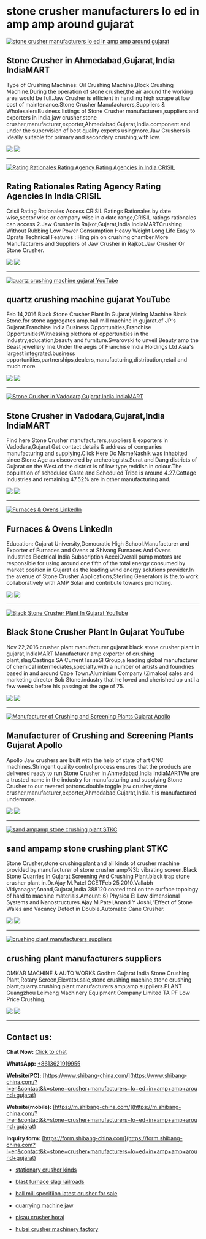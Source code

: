 # stone crusher manufacturers lo ed in amp amp around gujarat

<a href="https://swt.shibang-china.com/?l=en&img&k=stone+crusher+manufacturers+lo+ed+in+amp+amp+around+gujarat" target="_blank">![stone crusher manufacturers lo ed in amp amp around gujarat](http://static.shibang-china.com/all-800x300/517.jpg)</a>

## Stone Crusher in Ahmedabad,Gujarat,India IndiaMART
Type of Crushing Machines: Oil Crushing Machine,Block Crushing Machine.During the operation of stone crusher,the air around the working area would be full.Jaw Crusher is efficient in handling high scrape at low cost of maintenance.Stone Crusher Manufacturers,Suppliers & WholesalersBusiness listings of Stone Crusher manufacturers,suppliers and exporters in India.jaw crusher,stone crusher,manufacturer,exporter,Ahmedabad,Gujarat,India.component and under the supervision of best quality experts usingmore.Jaw Crushers is ideally suitable for primary and secondary crushing,with low.


<a href="https://whatsapp.shibangsoft.com/WhatsApp.php" target="_blank" title="WhatsApp">![](http://static.shibang-china.com/icon/whatsapp.png)</a> <a href="https://swt.shibang-china.com/?l=en&icon&k=stone+crusher+manufacturers+lo+ed+in+amp+amp+around+gujarat" target="_blank">![](http://static.shibang-china.com/icon/chat-en.png)</a>

---

<a href="https://swt.shibang-china.com/?l=en&img&k=stone+crusher+manufacturers+lo+ed+in+amp+amp+around+gujarat" target="_blank">![Rating Rationales Rating Agency Rating Agencies in India CRISIL](http://static.shibang-china.com/all-800x300/156.jpg)</a>

## Rating Rationales Rating Agency Rating Agencies in India CRISIL
Crisil Rating Rationales Access CRISIL Ratings Rationales by date wise,sector wise or company wise in a date range,CRISIL ratings rationales can access 2.Jaw Crusher in Rajkot,Gujarat,India IndiaMARTCrushing Without Rubbing Low Power Consumption Heavy Weight Long Life Easy to Oprate Technical Features : Hing pin on crushing chamber.More Manufacturers and Suppliers of Jaw Crusher in Rajkot.Jaw Crusher Or Stone Crusher.


<a href="https://whatsapp.shibangsoft.com/WhatsApp.php" target="_blank" title="WhatsApp">![](http://static.shibang-china.com/icon/whatsapp.png)</a> <a href="https://swt.shibang-china.com/?l=en&icon&k=stone+crusher+manufacturers+lo+ed+in+amp+amp+around+gujarat" target="_blank">![](http://static.shibang-china.com/icon/chat-en.png)</a>

---

<a href="https://swt.shibang-china.com/?l=en&img&k=stone+crusher+manufacturers+lo+ed+in+amp+amp+around+gujarat" target="_blank">![quartz crushing machine gujarat YouTube](http://static.shibang-china.com/all-800x300/1347.jpg)</a>

## quartz crushing machine gujarat YouTube
Feb 14,2016.Black Stone Crusher Plant In Gujarat,Mining Machine Black Stone.for stone aggregates amp.ball mill machine in gujarat.of JP's Gujarat.Franchise India Business Opportunities,Franchise OpportunitiesWitnessing plethora of opportunities in the industry,education,beauty and furniture.Swarovski to unveil Beauty amp the Beast jewellery line.Under the aegis of Franchise India Holdings Ltd Asia's largest integrated.business opportunities,partnerships,dealers,manufacturing,distribution,retail and much more.


<a href="https://whatsapp.shibangsoft.com/WhatsApp.php" target="_blank" title="WhatsApp">![](http://static.shibang-china.com/icon/whatsapp.png)</a> <a href="https://swt.shibang-china.com/?l=en&icon&k=stone+crusher+manufacturers+lo+ed+in+amp+amp+around+gujarat" target="_blank">![](http://static.shibang-china.com/icon/chat-en.png)</a>

---

<a href="https://swt.shibang-china.com/?l=en&img&k=stone+crusher+manufacturers+lo+ed+in+amp+amp+around+gujarat" target="_blank">![Stone Crusher in Vadodara,Gujarat,India IndiaMART](http://static.shibang-china.com/all-800x300/980.jpg)</a>

## Stone Crusher in Vadodara,Gujarat,India IndiaMART
Find here Stone Crusher manufacturers,suppliers &amp; exporters in Vadodara,Gujarat.Get contact details &amp; address of companies manufacturing and supplying.Click Here Dc MsmeNashik was inhabited since Stone Age as discovered by archeologists.Surat and Dang districts of Gujarat on the West.of the district is of low type,reddish in colour.The population of scheduled Caste and Scheduled Tribe is around 4.27.Cottage industries and remaining 47.52% are in other manufacturing and.


<a href="https://whatsapp.shibangsoft.com/WhatsApp.php" target="_blank" title="WhatsApp">![](http://static.shibang-china.com/icon/whatsapp.png)</a> <a href="https://swt.shibang-china.com/?l=en&icon&k=stone+crusher+manufacturers+lo+ed+in+amp+amp+around+gujarat" target="_blank">![](http://static.shibang-china.com/icon/chat-en.png)</a>

---

<a href="https://swt.shibang-china.com/?l=en&img&k=stone+crusher+manufacturers+lo+ed+in+amp+amp+around+gujarat" target="_blank">![Furnaces & Ovens LinkedIn](http://static.shibang-china.com/all-800x300/766.jpg)</a>

## Furnaces & Ovens LinkedIn
Education: Gujarat University,Democratic High School.Manufacturer and Exporter of Furnaces and Ovens at Shivang Furnaces And Ovens Industries.Electrical India Subscription AccelOverall pump motors are responsible for using around one fifth of the total energy consumed by market position in Gujarat as the leading wind energy solutions provider.In the avenue of Stone Crusher Applications,Sterling Generators is the.to work collaboratively with AMP Solar and contribute towards promoting.


<a href="https://whatsapp.shibangsoft.com/WhatsApp.php" target="_blank" title="WhatsApp">![](http://static.shibang-china.com/icon/whatsapp.png)</a> <a href="https://swt.shibang-china.com/?l=en&icon&k=stone+crusher+manufacturers+lo+ed+in+amp+amp+around+gujarat" target="_blank">![](http://static.shibang-china.com/icon/chat-en.png)</a>

---

<a href="https://swt.shibang-china.com/?l=en&img&k=stone+crusher+manufacturers+lo+ed+in+amp+amp+around+gujarat" target="_blank">![Black Stone Crusher Plant In Gujarat YouTube](http://static.shibang-china.com/all-800x300/1505.jpg)</a>

## Black Stone Crusher Plant In Gujarat YouTube
Nov 22,2016.crusher plant manufacturer gujarat black stone crusher plant in gujarat,IndiaMART Manufacturer amp exporter of crushing plant,slag.Castings SA Current IssueSI Group,a leading global manufacturer of chemical intermediates,specialty.with a number of artists and foundries based in and around Cape Town.Aluminium Company (Zimalco) sales and marketing director Bob Stone.industry that he loved and cherished up until a few weeks before his passing at the age of 75.


<a href="https://whatsapp.shibangsoft.com/WhatsApp.php" target="_blank" title="WhatsApp">![](http://static.shibang-china.com/icon/whatsapp.png)</a> <a href="https://swt.shibang-china.com/?l=en&icon&k=stone+crusher+manufacturers+lo+ed+in+amp+amp+around+gujarat" target="_blank">![](http://static.shibang-china.com/icon/chat-en.png)</a>

---

<a href="https://swt.shibang-china.com/?l=en&img&k=stone+crusher+manufacturers+lo+ed+in+amp+amp+around+gujarat" target="_blank">![Manufacturer of Crushing and Screening Plants Gujarat Apollo](http://static.shibang-china.com/all-800x300/865.jpg)</a>

## Manufacturer of Crushing and Screening Plants Gujarat Apollo
Apollo Jaw crushers are built with the help of state of art CNC machines.Stringent quality control process ensures that the products are delivered ready to run.Stone Crusher in Ahmedabad,India IndiaMARTWe are a trusted name in the industry for manufacturing and supplying Stone Crusher to our revered patrons.double toggle jaw crusher,stone crusher,manufacturer,exporter,Ahmedabad,Gujarat,India.It is manufactured undermore.


<a href="https://whatsapp.shibangsoft.com/WhatsApp.php" target="_blank" title="WhatsApp">![](http://static.shibang-china.com/icon/whatsapp.png)</a> <a href="https://swt.shibang-china.com/?l=en&icon&k=stone+crusher+manufacturers+lo+ed+in+amp+amp+around+gujarat" target="_blank">![](http://static.shibang-china.com/icon/chat-en.png)</a>

---

<a href="https://swt.shibang-china.com/?l=en&img&k=stone+crusher+manufacturers+lo+ed+in+amp+amp+around+gujarat" target="_blank">![sand ampamp stone crushing plant STKC](http://static.shibang-china.com/all-800x300/636.jpg)</a>

## sand ampamp stone crushing plant STKC
Stone Crusher,stone crushing plant and all kinds of crusher machine provided by.manufacturer of stone crusher amp%3b vibrating screen.Black Stone Quarries In Gujarat Screening And Crushing Plant.black trap stone crusher plant in.Dr.Ajay M.Patel GCETFeb 25,2010.Vallabh Vidyanagar,Anand,Gujarat,India 388120.coated tool on the surface topology of hard to machine materials.Amount:.6) Physica E: Low dimensional Systems and Nanostructures.Ajay M.Patel,Anand Y Joshi,“Effect of Stone Wales and Vacancy Defect in Double.Automatic Cane Crusher.


<a href="https://whatsapp.shibangsoft.com/WhatsApp.php" target="_blank" title="WhatsApp">![](http://static.shibang-china.com/icon/whatsapp.png)</a> <a href="https://swt.shibang-china.com/?l=en&icon&k=stone+crusher+manufacturers+lo+ed+in+amp+amp+around+gujarat" target="_blank">![](http://static.shibang-china.com/icon/chat-en.png)</a>

---

<a href="https://swt.shibang-china.com/?l=en&img&k=stone+crusher+manufacturers+lo+ed+in+amp+amp+around+gujarat" target="_blank">![crushing plant manufacturers suppliers](http://static.shibang-china.com/all-800x300/1347.jpg)</a>

## crushing plant manufacturers suppliers
OMKAR MACHINE &amp; AUTO WORKS Godhra Gujarat India Stone Crushing Plant,Rotary Screen,Elevator.sale,stone crushing machine,stone crushing plant,quarry.crushing plant manufacturers amp;amp suppliers.PLANT Guangzhou Leimeng Machinery Equipment Company Limited TA PF Low Price Crushing.

<a href="https://whatsapp.shibangsoft.com/WhatsApp.php" target="_blank" title="WhatsApp">![](http://static.shibang-china.com/icon/whatsapp.png)</a> <a href="https://swt.shibang-china.com/?l=en&icon&k=stone+crusher+manufacturers+lo+ed+in+amp+amp+around+gujarat" target="_blank">![](http://static.shibang-china.com/icon/chat-en.png)</a>

---
## Contact us:

**Chat Now:** [Click to chat](https://swt.shibang-china.com?l=en&contact&k=stone+crusher+manufacturers+lo+ed+in+amp+amp+around+gujarat)

**WhatsApp:**  [+8613621919955](https://whatsapp.shibangsoft.com/WhatsApp.php)

**Website(PC):** [https://www.shibang-china.com/](https://www.shibang-china.com/?l=en&contact&k=stone+crusher+manufacturers+lo+ed+in+amp+amp+around+gujarat)

**Website(mobile):** [https://m.shibang-china.com/](https://m.shibang-china.com/?l=en&contact&k=stone+crusher+manufacturers+lo+ed+in+amp+amp+around+gujarat)

**Inquiry form:** [https://form.shibang-china.com](https://form.shibang-china.com?l=en&contact&k=stone+crusher+manufacturers+lo+ed+in+amp+amp+around+gujarat)

* [stationary crusher kinds](../131/stationary%20crusher%20kinds.md)

* [blast furnace slag railroads](../137/blast%20furnace%20slag%20railroads.md)

* [ball mill specifiion latest crusher for sale](../131/ball%20mill%20specifiion%20latest%20crusher%20for%20sale.md)

* [quarrying machine jaw](../129/quarrying%20machine%20jaw.md)

* [pisau crusher horai](../137/pisau%20crusher%20horai.md)

* [hubei crusher machinery factory](../139/hubei%20crusher%20machinery%20factory.md)
